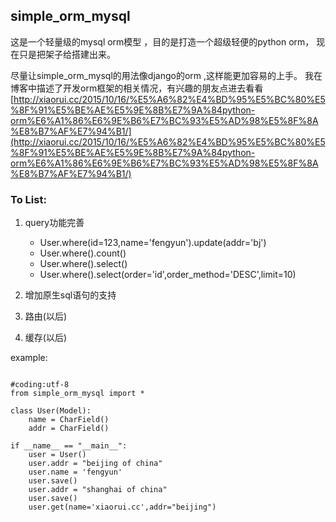 ## simple_orm_mysql

这是一个轻量级的mysql orm模型 ，目的是打造一个超级轻便的python orm， 现在只是把架子给搭建出来。

尽量让simple_orm_mysql的用法像django的orm ,这样能更加容易的上手。 我在博客中描述了开发orm框架的相关情况，有兴趣的朋友点进去看看 [http://xiaorui.cc/2015/10/16/%E5%A6%82%E4%BD%95%E5%BC%80%E5%8F%91%E5%BE%AE%E5%9E%8B%E7%9A%84python-orm%E6%A1%86%E6%9E%B6%E7%BC%93%E5%AD%98%E5%8F%8A%E8%B7%AF%E7%94%B1/](http://xiaorui.cc/2015/10/16/%E5%A6%82%E4%BD%95%E5%BC%80%E5%8F%91%E5%BE%AE%E5%9E%8B%E7%9A%84python-orm%E6%A1%86%E6%9E%B6%E7%BC%93%E5%AD%98%E5%8F%8A%E8%B7%AF%E7%94%B1/)

### To List:
1. query功能完善
    * User.where(id=123,name='fengyun').update(addr='bj')
    * User.where().count()
    * User.where().select()
    * User.where().select(order='id',order_method='DESC',limit=10)

2. 增加原生sql语句的支持

3. 路由(以后)

4. 缓存(以后)



example:

```

#coding:utf-8
from simple_orm_mysql import *

class User(Model):
    name = CharField()
    addr = CharField()

if __name__ == "__main__":
    user = User()
    user.addr = "beijing of china"
    user.name = 'fengyun'
    user.save()
    user.addr = "shanghai of china"
    user.save()
    user.get(name='xiaorui.cc',addr="beijing")

```
